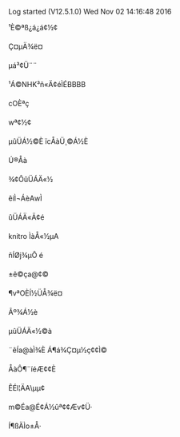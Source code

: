 
Log started (V12.5.1.0) Wed Nov 02 14:16:48 2016

¹È©ªß¿á­¿á¢½¢

Ç¤µÄ¾ë¤

µá³¢Ü¨¨

¹Á©­NHK³ñ«Ä¢éÌÉBBBB

cOÈªç

wª¢½¢

­µûÜÁ½©È
ïcÅàÜ¸©Á½È

Ú®Åà

¾¢ÔûÜÁÄ«½

êíÌ¬Á­èAwÌ

ûÜÁÄ«Ä¢é

knitro ÌàÅ«½µA

ñÍØj¾µÔ é

±ê©ça@¢­©


¶vªOÈÍ½ÜÅ¾ë¤


Ãº¾Á½è


­µûÜÁÄ«½©à



¨êÍa@àÌ¾È Á¶á¾Ç¤µ½ç¢¢Ì©

ÅàÔ¶¨íéÆ¢¢È 

ÊÉl¦ÄA\µµ¢

m©Éa@É¢Á½ûª¢¢Æv¢Ü·


Í¶ßÄÌo±Å·


